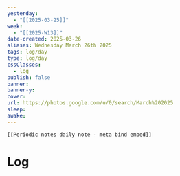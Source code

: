 ```yaml
---
yesterday: 
  - "[[2025-03-25]]"
week: 
  - "[[2025-W13]]" 
date-created: 2025-03-26
aliases: Wednesday March 26th 2025
tags: log/day
type: log/day
cssClasses:
  - log
publish: false
banner: 
banner-y: 
cover: 
url: https://photos.google.com/u/0/search/March%202025
sleep: 
awake:
---
```


```meta-bind-embed
[[Periodic notes daily note - meta bind embed]]
```

# Log